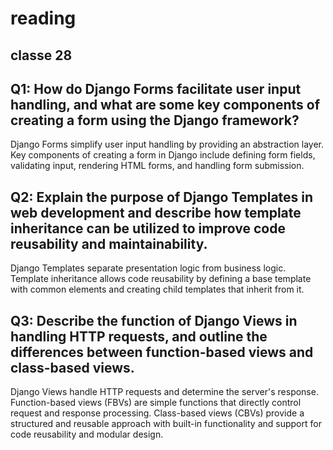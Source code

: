 # reading
## classe 28
## Q1: How do Django Forms facilitate user input handling, and what are some key components of creating a form using the Django framework?

Django Forms simplify user input handling by providing an abstraction layer. Key components of creating a form in Django include defining form fields, validating input, rendering HTML forms, and handling form submission.

## Q2: Explain the purpose of Django Templates in web development and describe how template inheritance can be utilized to improve code reusability and maintainability.

Django Templates separate presentation logic from business logic. Template inheritance allows code reusability by defining a base template with common elements and creating child templates that inherit from it.

## Q3: Describe the function of Django Views in handling HTTP requests, and outline the differences between function-based views and class-based views.

Django Views handle HTTP requests and determine the server's response. Function-based views (FBVs) are simple functions that directly control request and response processing. Class-based views (CBVs) provide a structured and reusable approach with built-in functionality and support for code reusability and modular design.

